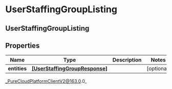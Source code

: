 # UserStaffingGroupListing

## UserStaffingGroupListing

## Properties

|Name | Type | Description | Notes|
|------------ | ------------- | ------------- | -------------|
| **entities** | [**[UserStaffingGroupResponse]**](UserStaffingGroupResponse) |  | [optional] |



_PureCloudPlatformClientV2@163.0.0_
